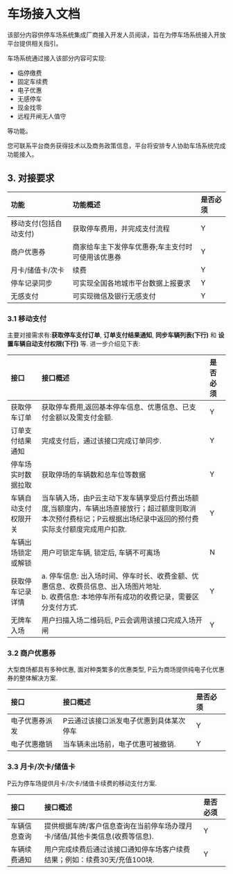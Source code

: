# 车场接入文档

该部分内容供停车场系统集成厂商接入开发人员阅读，旨在为停车场系统接入开放平台提供相关指引。

车场系统通过接入该部分内容可实现:

- 临停缴费
- 固定车续费
- 电子优惠
- 无感停车
- 现金找零
- 远程开闸无人值守

等功能。

您可联系平台商务获得技术以及商务政策信息，平台将安排专人协助车场系统完成功能接入。

## 3. 对接要求
| 功能 | 功能概述 | 是否必须 |
|:---|:---|:---|
| 移动支付(包括自动支付) | 获取停车费用，并完成支付流程 | Y |
| 商户优惠券 | 商家给车主下发停车优惠券;车主支付时可使用该优惠券 | Y |
| 月卡/储值卡/次卡 | 续费 | Y |
| 停车记录同步 | 可实现全国各地城市平台数据上报要求 | Y |
| 无感支付 | 可实现微信及银行无感支付 | Y |

### 3.1 移动支付

主要对接需求有:**获取停车支付订单**, **订单支付结果通知**, **同步车辆列表(下行)** 和 **设置车辆自动支付权限(下行)** 等. 进一步介绍见下表:

| 接口 | 接口概述 | 是否必须 |
|:---|:---|:---|
| 获取停车订单 | 获取停车费用,返回基本停车信息、优惠信息、已支付金额以及需支付金额. | Y |
| 订单支付结果通知 | 完成支付后，通过该接口完成订单同步. | Y |
| 停车场实时数据拉取 | 获取停场的车辆数和总车位等数据 | Y |
| 车辆自动支付权限开关 | 当车辆入场，由P云主动下发车辆享受后付费出场额度,当额度内，车辆出场直接放行；超过额度则取消本次预付费标记；P云根据出场纪录中返回的预付费实际支付额度完成用户扣款. | Y |
| 车辆出场锁定或解锁 | 用户可锁定车辆, 锁定后, 车辆不可离场 | N |
| 获取停车记录详情 | a. 停车信息: 出入场时间、停车时长、收费金额、优惠信息、收费员信息、出入场图片地址.<br/> b. 收费信息: 本地停车所有成功的收费记录，需要区分支付方式.| Y |
| 无牌车入场 | 用户扫描入场二维码后, P云会调用该接口完成入场开闸 | Y |

### 3.2 商户优惠券

大型商场都具有多种优惠, 面对种类繁多的优惠类型, P云为商场提供纯电子化优惠券的整体解决方案.

| 接口 | 接口概述 | 是否必须 |
|:---|:---|:---|
| 电子优惠券派发 | P云通过该接口派发电子优惠到具体某次停车 | Y |
| 电子优惠撤销 | 当车辆未出场前，电子优惠可被撤销. | Y |

### 3.3 月卡/次卡/储值卡
P云为停车场提供月卡/次卡/储值卡续费的移动支付方案.

| 接口 | 接口概述 | 是否必须 |
|:---|:---|:---|
| 车辆信息查询 | 提供根据车牌/客户信息查询在当前停车场办理月卡/储值/其他卡类信息(收费等信息). | Y |
| 车辆续费通知 | 用户完成续费后通过该接口通知停车场客户续费结果；例如：续费30天/充值100块. | Y |
